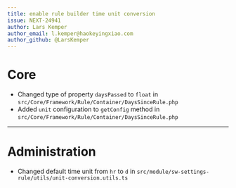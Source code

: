```yaml
---
title: enable rule builder time unit conversion
issue: NEXT-24941
author: Lars Kemper
author_email: l.kemper@haokeyingxiao.com
author_github: @LarsKemper
---
```

# Core
* Changed type of property `daysPassed` to `float` in `src/Core/Framework/Rule/Container/DaysSinceRule.php`
* Added `unit` configuration to `getConfig` method in `src/Core/Framework/Rule/Container/DaysSinceRule.php`
___
# Administration
* Changed default time unit from `hr` to `d` in `src/module/sw-settings-rule/utils/unit-conversion.utils.ts`
